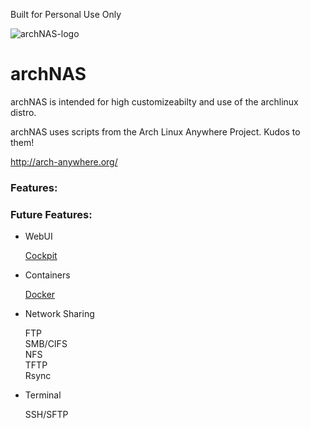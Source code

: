 Built for Personal Use Only

![archNAS-logo](https://github.com/Pheoxy/ArchNAS/raw/0.1/boot/archNAS-logo.png)
# archNAS

archNAS is intended for high customizeabilty and use of the archlinux distro.

archNAS uses scripts from the Arch Linux Anywhere Project.
Kudos to them!

http://arch-anywhere.org/


### Features:

### Future Features:

* WebUI

    [Cockpit](http://cockpit-project.org/) <br />

* Containers

    [Docker](https://www.docker.com/) <br />

* Network Sharing

    FTP <br />
    SMB/CIFS <br />
    NFS <br />
    TFTP <br />
    Rsync <br />

* Terminal

    SSH/SFTP <br />
